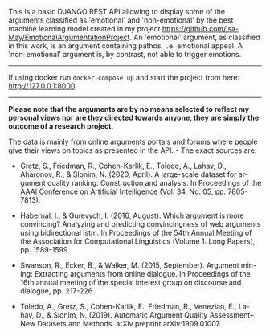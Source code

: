 This is a basic DJANGO REST API allowing to display some of the arguments classified as 'emotional' and 'non-emotional'
by the best machine learning model created in my project https://github.com/Isa-May/EmotionalArgumentationProject. An 'emotional' argument, as classified in this work, is an argument containing pathos, i.e. emotional appeal. A 'non-emotional' argument is, by contrast, not able to trigger emotions. 

_________________________________

If using docker run `docker-compose up` and start the project from here:  http://127.0.0.1:8000.
_________________________________


**Please note that the arguments are by no means selected to reflect my personal views nor are they directed towards anyone, they are simply the outcome of a research project.**

The data is mainly from online arguments portals and forums where people give their views on topics as presented in the API. - The exact sources are: 


* Gretz, S., Friedman, R., Cohen-Karlik, E., Toledo, A., Lahav, D., Aharonov, R., & Slonim, N. (2020, April). A large-scale dataset for ar- gument quality ranking: Construction and analysis. In Proceedings of the AAAI Conference on Artificial Intelligence (Vol. 34, No. 05, pp. 7805-7813).

* Habernal, I., & Gurevych, I. (2016, August). Which argument is more convincing? Analyzing and predicting convincingness of web arguments using bidirectional lstm. In Proceedings of the 54th Annual Meeting of the Association for Computational Linguistics (Volume 1: Long Papers), pp. 1589-1599.

* Swanson, R., Ecker, B., & Walker, M. (2015, September). Argument min- ing: Extracting arguments from online dialogue. In Proceedings of the 16th annual meeting of the special interest group on discourse and dialogue, pp. 217-226.

* Toledo, A., Gretz, S., Cohen-Karlik, E., Friedman, R., Venezian, E., La- hav, D., & Slonim, N. (2019). Automatic Argument Quality Assessment– New Datasets and Methods. arXiv preprint arXiv:1909.01007.







